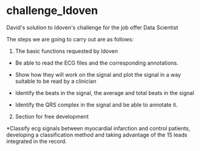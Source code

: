 # challenge_Idoven
David's solution to Idoven's challenge for the job offer Data Scientist

The steps we are going to carry out are as follows:

1. The basic functions requested by Idoven

* Be able to read the ECG files and the corresponding annotations.
* Show how they will work on the signal and plot the signal in a way suitable to be read by a clinician

* Identify the beats in the signal, the average and total beats in the signal
* Identify the QRS complex in the signal and be able to annotate it.

2. Section for free development

*Classify ecg signals between myocardial infarction and control patients, developing a classification method and taking advantage of the 15 leads integrated in the record.
